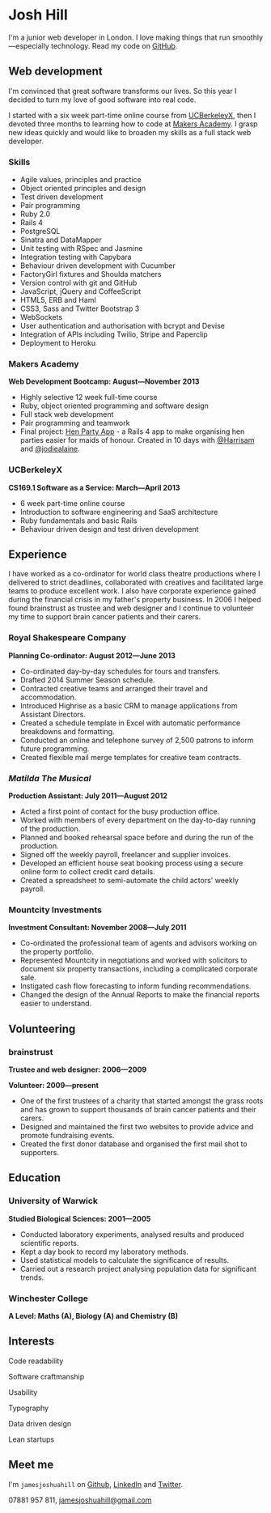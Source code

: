 Josh Hill
=========

I'm a junior web developer in London.
I love making things that run smoothly&mdash;especially technology.
Read my code on [GitHub].


Web development
---------------

I'm convinced that great software transforms our lives. So this year I
decided to turn my love of good software into real code.

I started with a six week part-time online course from [UCBerkeleyX], then I
devoted three months to learning how to code at [Makers Academy]. I grasp
new ideas quickly and would like to broaden my skills as a full stack
web developer.

### Skills

  - Agile values, principles and practice
  - Object­ oriented principles and design
  - Test­ driven development
  - Pair programming
  - Ruby 2.0
  - Rails 4
  - PostgreSQL
  - Sinatra and DataMapper
  - Unit testing with RSpec and Jasmine
  - Integration testing with Capybara
  - Behaviour driven development with Cucumber
  - FactoryGirl fixtures and Shoulda matchers
  - Version control with git and GitHub
  - JavaScript, jQuery and CoffeeScript
  - HTML5, ERB and Haml
  - CSS3, Sass and Twitter Bootstrap 3
  - WebSockets
  - User authentication and authorisation with bcrypt and Devise
  - Integration of APIs including Twilio, Stripe and Paperclip
  - Deployment to Heroku

### Makers Academy
**Web Development Bootcamp: August&mdash;November 2013**

  - Highly selective 12 week full-time course
  - Ruby, object oriented programming and software design
  - Full stack web development
  - Pair programming and teamwork
  - Final project: [Hen Party App] - a Rails 4 app to make organising hen
    parties easier for maids of honour. Created in 10 days with [@Harrisam]
    and [@jodiealaine].

### UCBerkeleyX
**CS169.1 Software as a Service: March&mdash;April 2013**

  - 6 week part-time online course
  - Introduction to software engineering and SaaS architecture
  - Ruby fundamentals and basic Rails
  - Behaviour driven design and test driven development


Experience
----------

I have worked as a co-ordinator for world class theatre productions where I
delivered to strict deadlines, collaborated with creatives and facilitated
large teams to produce excellent work. I also have corporate experience
gained during the financial crisis in my father's property business. In 2006
I helped found brainstrust as trustee and web designer and I continue to
volunteer my time to support brain cancer patients and their carers.

### Royal Shakespeare Company
**Planning Co-ordinator: August 2012&mdash;June 2013**

  - Co-ordinated day-by-day schedules for tours and transfers.
  - Drafted 2014 Summer Season schedule.
  - Contracted creative teams and arranged their travel and accommodation.
  - Introduced Highrise as a basic CRM to manage applications from Assistant
    Directors.
  - Created a schedule template in Excel with automatic performance breakdowns
    and formatting.
  - Conducted an online and telephone survey of 2,500 patrons to inform future
    programming.
  - Created flexible mail merge templates for creative team contracts.

### _Matilda The Musical_
**Production Assistant: July 2011&mdash;August 2012**

  - Acted a first point of contact for the busy production office.
  - Worked with members of every department on the day-to-day running of the
    production.
  - Planned and booked rehearsal space before and during the run of the
    production.
  - Signed off the weekly payroll, freelancer and supplier invoices.
  - Developed an efficient house seat booking process using a secure online
    form to collect credit card details.
  - Created a spreadsheet to semi-automate the child actors' weekly payroll.

### Mountcity Investments
**Investment Consultant: November 2008&mdash;July 2011**

  - Co-ordinated the professional team of agents and advisors working on the
    property portfolio.
  - Represented Mountcity in negotiations and worked with solicitors to
    document six property transactions, including a complicated corporate sale.
  - Instigated cash flow forecasting to inform funding recommendations.
  - Changed the design of the Annual Reports to make the financial reports
    easier to understand.


Volunteering
------------

### brainstrust
**Trustee and web designer: 2006&mdash;2009**

**Volunteer: 2009&mdash;present**

  - One of the first trustees of a charity that started amongst the grass roots
    and has grown to support thousands of brain cancer patients and their
    carers.
  - Designed and maintained the first two websites to provide advice and
    promote fundraising events.
  - Created the first donor database and organised the first mail shot to
    supporters.


Education
---------

### University of Warwick
**Studied Biological Sciences: 2001&mdash;2005**

  - Conducted laboratory experiments, analysed results and produced scientific
    reports.
  - Kept a day book to record my laboratory methods.
  - Used statistical models to calculate the significance of results.
  - Carried out a research project analysing population data for significant
    trends.

### Winchester College
**A Level: Maths (A), Biology (A) and Chemistry (B)**


Interests
---------

Code readability

Software craftmanship

Usability

Typography

Data driven design

Lean startups


Meet me
-------
I'm `jamesjoshuahill` on [Github], [LinkedIn] and [Twitter].

07881 957 811,
[jamesjoshuahill@gmail.com]

  [UCBerkeleyX]: https://www.edx.org/course/berkeley/cs169-1x/software-service/1136
  [Makers Academy]: http://www.makersacademy.com
  [Hen Party App]: https://github.com/Harrisam/hen_party
  [@Harrisam]: https://twitter.com/Harrisam2
  [@jodiealaine]: https://twitter.com/jodiealaine
  
  [jamesjoshuahill@gmail.com]: mailto:jamesjoshuahill@gmail.com
  [GitHub]: https://github.com/jamesjoshuahill
  [LinkedIn]: http://linkedin.com/in/jamesjoshuahill
  [Twitter]: http://twitter.com/jamesjoshuahill
  [Tumblr]: http://jamesjoshuahill.tumblr.com
